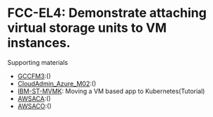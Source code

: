 # FCC-EL4: Demonstrate attaching virtual storage units to VM instances. 

Supporting materials

* [GCCFM3]():()
* [CloudAdmin_Azure_M02]():()
* [IBM-ST-MVMK](../../../Materials/IBM-ST-MVMK.md): Moving a VM based app to Kubernetes(Tutorial)
* [AWSACA]():()
* [AWSACO]():()

											

